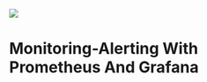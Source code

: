 ![](https://github.com/vegasbrianc/prometheus/workflows/prometheus%20test/badge.svg)
# Monitoring-Alerting With Prometheus And Grafana
